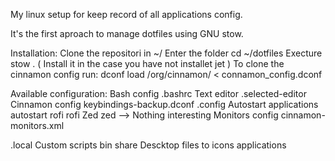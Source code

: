 My linux setup for keep record of all applications config.

It's the first aproach to manage dotfiles using GNU stow.

Installation:
  Clone the repositori in ~/ 
  Enter the folder cd ~/dotfiles 
  Execture stow . ( Install it in the case you have not installet jet )
  To clone the cinnamon config run: dconf load /org/cinnamon/ < connamon_config.dconf

Available configuration:
  Bash config .bashrc
  Text editor .selected-editor
  Cinnamon config keybindings-backup.dconf
  .config
    Autostart applications autostart
    rofi rofi
    Zed zed --> Nothing interesting
    Monitors config cinnamon-monitors.xml
    
  .local
    Custom scripts bin
    share
      Descktop files to icons applications
  

